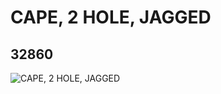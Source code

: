 # CAPE, 2 HOLE, JAGGED
## 32860
![CAPE, 2 HOLE, JAGGED](https://lc-www-live-s.legocdn.com/media/bricks/5/2/6185283.jpg)